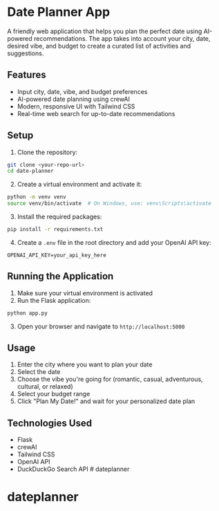 # Date Planner App

A friendly web application that helps you plan the perfect date using AI-powered recommendations. The app takes into account your city, date, desired vibe, and budget to create a curated list of activities and suggestions.

## Features

- Input city, date, vibe, and budget preferences
- AI-powered date planning using crewAI
- Modern, responsive UI with Tailwind CSS
- Real-time web search for up-to-date recommendations

## Setup

1. Clone the repository:
```bash
git clone <your-repo-url>
cd date-planner
```

2. Create a virtual environment and activate it:
```bash
python -m venv venv
source venv/bin/activate  # On Windows, use: venv\Scripts\activate
```

3. Install the required packages:
```bash
pip install -r requirements.txt
```

4. Create a `.env` file in the root directory and add your OpenAI API key:
```
OPENAI_API_KEY=your_api_key_here
```

## Running the Application

1. Make sure your virtual environment is activated
2. Run the Flask application:
```bash
python app.py
```
3. Open your browser and navigate to `http://localhost:5000`

## Usage

1. Enter the city where you want to plan your date
2. Select the date
3. Choose the vibe you're going for (romantic, casual, adventurous, cultural, or relaxed)
4. Select your budget range
5. Click "Plan My Date!" and wait for your personalized date plan

## Technologies Used

- Flask
- crewAI
- Tailwind CSS
- OpenAI API
- DuckDuckGo Search API # dateplanner
# dateplanner
